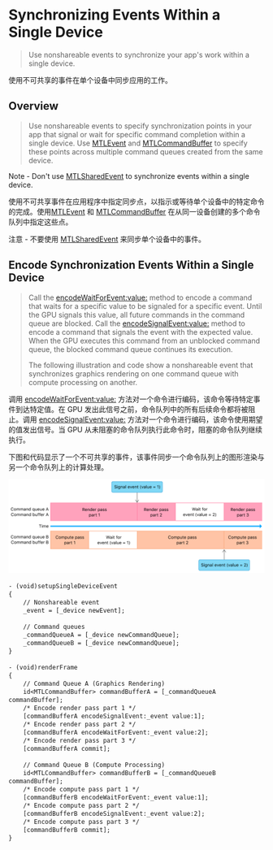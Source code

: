 #  Synchronizing Events Within a Single Device

> Use nonshareable events to synchronize your app's work within a single device.

使用不可共享的事件在单个设备中同步应用的工作。

## Overview

> Use nonshareable events to specify synchronization points in your app that signal or wait for specific command completion within a single device. Use [MTLEvent](https://developer.apple.com/documentation/metal/mtlevent?language=objc) and [MTLCommandBuffer](https://developer.apple.com/documentation/metal/mtlcommandbuffer?language=objc) to specify these points across multiple command queues created from the same device.

Note - Don't use [MTLSharedEvent](https://developer.apple.com/documentation/metal/mtlsharedevent?language=objc) to synchronize events within a single device.

使用不可共享事件在应用程序中指定同步点，以指示或等待单个设备中的特定命令的完成。使用[MTLEvent](https://developer.apple.com/documentation/metal/mtlevent?language=objc) 和 [MTLCommandBuffer](https://developer.apple.com/documentation/metal/mtlcommandbuffer?language=objc) 在从同一设备创建的多个命令队列中指定这些点。

注意 - 不要使用 [MTLSharedEvent](https://developer.apple.com/documentation/metal/mtlsharedevent?language=objc) 来同步单个设备中的事件。

## Encode Synchronization Events Within a Single Device

> Call the [encodeWaitForEvent:value:](https://developer.apple.com/documentation/metal/mtlcommandbuffer/2966543-encodewaitforevent?language=objc) method to encode a command that waits for a specific value to be signaled for a specific event. Until the GPU signals this value, all future commands in the command queue are blocked. Call the [encodeSignalEvent:value:](https://developer.apple.com/documentation/metal/mtlcommandbuffer/2966542-encodesignalevent?language=objc) method to encode a command that signals the event with the expected value. When the GPU executes this command from an unblocked command queue, the blocked command queue continues its execution.
>
> The following illustration and code show a nonshareable event that synchronizes graphics rendering on one command queue with compute processing on another.

调用 [encodeWaitForEvent:value:](https://developer.apple.com/documentation/metal/mtlcommandbuffer/2966543-encodewaitforevent?language=objc) 方法对一个命令进行编码，该命令等待特定事件到达特定值。在 GPU 发出此信号之前，命令队列中的所有后续命令都将被阻止。调用 [encodeSignalEvent:value:](https://developer.apple.com/documentation/metal/mtlcommandbuffer/2966542-encodesignalevent?language=objc) 方法对一个命令进行编码，该命令使用期望的值发出信号。当 GPU 从未阻塞的命令队列执行此命令时，阻塞的命令队列继续执行。

下图和代码显示了一个不可共享的事件，该事件同步一个命令队列上的图形渲染与另一个命令队列上的计算处理。

![SynchronizingEventsWithinaSingleDevice](../../../resource/Metal/Markdown/SynchronizingEventsWithinaSingleDevice.png)

```objc
- (void)setupSingleDeviceEvent
{
    // Nonshareable event
    _event = [_device newEvent];
    
    // Command queues
    _commandQueueA = [_device newCommandQueue];
    _commandQueueB = [_device newCommandQueue];
}

- (void)renderFrame
{
    // Command Queue A (Graphics Rendering)
    id<MTLCommandBuffer> commandBufferA = [_commandQueueA commandBuffer];
    /* Encode render pass part 1 */
    [commandBufferA encodeSignalEvent:_event value:1];
    /* Encode render pass part 2 */
    [commandBufferA encodeWaitForEvent:_event value:2];
    /* Encode render pass part 3 */
    [commandBufferA commit];

    // Command Queue B (Compute Processing)
    id<MTLCommandBuffer> commandBufferB = [_commandQueueB commandBuffer];
    /* Encode compute pass part 1 */
    [commandBufferB encodeWaitForEvent:_event value:1];
    /* Encode compute pass part 2 */
    [commandBufferB encodeSignalEvent:_event value:2];
    /* Encode compute pass part 3 */
    [commandBufferB commit];
}
```
